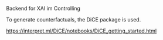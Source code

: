 Backend for XAI im Controlling

To generate counterfactuals, the DiCE package is used. 

https://interpret.ml/DiCE/notebooks/DiCE_getting_started.html

